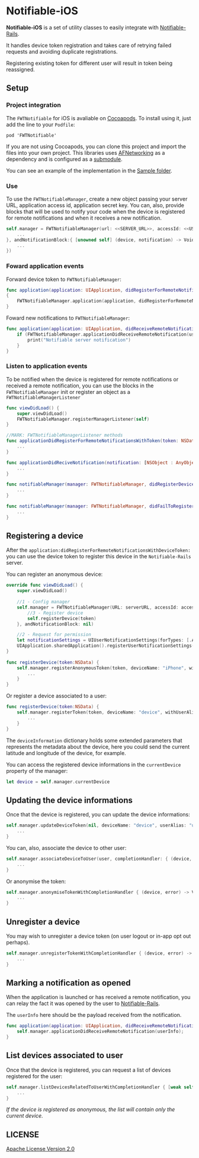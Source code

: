 # Notifiable-iOS

**Notifiable-iOS** is a set of utility classes to easily integrate with
[Notifiable-Rails](https://github.com/FutureWorkshops/Notifiable-Rails).

It handles device token registration and takes care of retrying failed requests and avoiding duplicate registrations.

Registering existing token for different user will result in token being reassigned.

## Setup

### Project integration

The `FWTNotifiable` for iOS is avaliable on [Cocoapods](http://cocoapods.org/). To install using it, just add the line to your `Podfile`:

```
pod 'FWTNotifiable'
```

If you are not using Cocoapods, you can clone this project and import the files into your own project. This libraries uses [AFNetworking](https://github.com/AFNetworking/AFNetworking) as a dependency and is configured as a [submodule](https://git-scm.com/docs/git-submodule).

You can see an example of the implementation in the [Sample folder](Sample).

### Use

To use the `FWTNotifiableManager`, create a new object passing your server URL, application access id, application secret key. You can, also, provide blocks that will be used to notify your code when the device is registered for remote notifications and when it receives a new notification.

```swift
self.manager = FWTNotifiableManager(url: <<SERVER_URL>>, accessId: <<USER_API_ACCESS_ID>>, secretKey: <<USER_API_SECRET_KEY>>, didRegisterBlock: { [unowned self] (token) -> Void in 
	...
}, andNotificationBlock:{ [unowned self] (device, notification) -> Void in
	...
})
```

### Foward application events

Forward device token to `FWTNotifiableManager`:

```swift
func application(application: UIApplication, didRegisterForRemoteNotificationsWithDeviceToken deviceToken: NSData) 
{
	FWTNotifiableManager.application(application, didRegisterForRemoteNotificationsWithDeviceToken: deviceToken)
}
```

Foward new notifications to `FWTNotifiableManager`:

```swift
func application(application: UIApplication, didReceiveRemoteNotification userInfo: [NSObject : AnyObject]) {
    if (FWTNotifiableManager.applicationDidReceiveRemoteNotification(userInfo)) {
        print("Notifiable server notification")
    }
}
```

### Listen to application events

To be notified when the device is registered for remote notifications or received a remote notification, you can use the blocks in the `FWTNotifiableManager` init or register an object as a `FWTNotifiableManagerListener`

```swift
func viewDidLoad() {
	super.viewDidLoad()
	FWTNotifiableManager.registerManagerListener(self)
}

//MARK: FWTNotifiableManagerListener methods
func applicationDidRegisterForRemoteNotificationsWithToken(token: NSData) {
	...
}

func applicationDidReciveNotification(notification: [NSObject : AnyObject]) {
	...
}

func notifiableManager(manager: FWTNotifiableManager, didRegisterDevice device: FWTNotifiableDevice) {
	...
}

func notifiableManager(manager: FWTNotifiableManager, didFailToRegisterDeviceWithError error: NSError) {
	...
}
```

## Registering a device

After the `application:didRegisterForRemoteNotificationsWithDeviceToken:` you can use the device token to register this device in the `Notifiable-Rails` server.

You can register an anonymous device:

```swift
override func viewDidLoad() {
    super.viewDidLoad()
    
    //1 - Config manager
    self.manager = FWTNotifiableManager(URL: serverURL, accessId: accessID, secretKey: secretKey(), didRegisterBlock: { [unowned self] (token) -> Void in
        //3 - Register device
        self.registerDevice(token)
    }, andNotificationBlock: nil)

    //2 - Request for permission
    let notificationSettings = UIUserNotificationSettings(forTypes: [.Alert, .Badge, .Sound], categories: nil)
    UIApplication.sharedApplication().registerUserNotificationSettings(notificationSettings)
}
    
func registerDevice(token:NSData) {
    self.manager.registerAnonymousToken(token, deviceName: "iPhone", withLocale: NSLocale.autoupdatingCurrentLocale(), deviceInformation: ["onsite":true]) { (device, error) -> Void in
    	...
    }
}
```

Or register a device associated to a user:

```swift
func registerDevice(token:NSData) {
    self.manager.registerToken(token, deviceName: "device", withUserAlias: "user", locale: NSLocale.autoupdatingCurrentLocale(), deviceInformation: ["onsite":true]) { (device, error) -> Void in
    	...       
    }
}
```

The `deviceInformation` dictionary holds some extended parameters that represents the metadata about the device, here you could send the current latitude and longitude of the device, for example.

You can access the registered device informations in the `currentDevice` property of the manager:

```swift
let device = self.manager.currentDevice
```

## Updating the device informations

Once that the device is registered, you can update the device informations:

```swift
self.manager.updateDeviceToken(nil, deviceName: "device", userAlias: "user", location: NSLocale.currentLocale(), deviceInformation: ["onsite":true]) { (device, error) -> Void in
	...
}
```

You can, also, associate the device to other user:

```swift
self.manager.associateDeviceToUser(user, completionHandler: { (device, error) -> Void in
	...
}
```

Or anonymise the token:

```swift
self.manager.anonymiseTokenWithCompletionHandler { (device, error) -> Void in
	...
}
```

## Unregister a device

You may wish to unregister a device token (on user logout or in-app opt out perhaps).

```swift
self.manager.unregisterTokenWithCompletionHandler { (device, error) -> Void in
	...
}
```

## Marking a notification as opened
When the application is launched or has received a remote notification, you can relay the fact it was opened by the user to <a href="https://github.com/FutureWorkshops/Notifiable-Rails">Notifiable-Rails</a>.

The `userInfo` here should be the payload received from the notification.

```swift
func application(application: UIApplication, didReceiveRemoteNotification userInfo: [NSObject : AnyObject]) {       
	self.manager.applicationDidReceiveRemoteNotification(userInfo);
}
```

## List devices associated to user

Once that the device is registered, you can request a list of devices registered for the user:

```swift
self.manager.listDevicesRelatedToUserWithCompletionHandler { [weak self] (devices, error) -> Void in
	...
}
```

*If the device is registered as anonymous, the list will contain only the current device.*

## LICENSE

[Apache License Version 2.0](LICENSE)